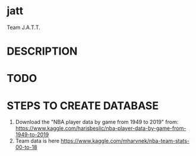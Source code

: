 # jatt
Team J.A.T.T.

# DESCRIPTION
# TODO


# STEPS TO CREATE DATABASE
1. Download the "NBA player data by game from 1949 to 2019" from:
https://www.kaggle.com/harisbeslic/nba-player-data-by-game-from-1949-to-2019
2. Team data is here
https://www.kaggle.com/mharvnek/nba-team-stats-00-to-18
